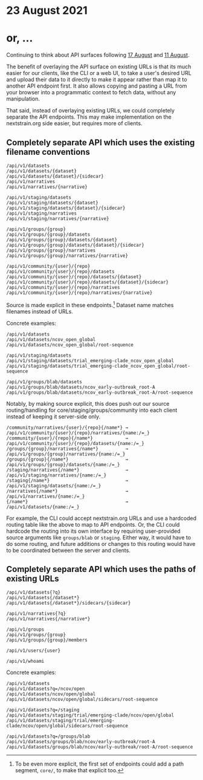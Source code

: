 # 23 August 2021
# or, …

Continuing to think about API surfaces following [17 August](2021-08-17.md) and
[11 August](2021-08-11.md).

The benefit of overlaying the API surface on existing URLs is that its much
easier for our clients, like the CLI or a web UI, to take a user's desired URL
and upload their data to it directly to make it appear rather than map it to
another API endpoint first.  It also allows copying and pasting a URL from your
browser into a programmatic context to fetch data, without any manipulation.

That said, instead of overlaying existing URLs, we could completely separate
the API endpoints.  This may make implementation on the nextstrain.org side
easier, but requires more of clients.

## Completely separate API which uses the existing filename conventions

    /api/v1/datasets
    /api/v1/datasets/{dataset}
    /api/v1/datasets/{dataset}/{sidecar}
    /api/v1/narratives
    /api/v1/narratives/{narrative}

    /api/v1/staging/datasets
    /api/v1/staging/datasets/{dataset}
    /api/v1/staging/datasets/{dataset}/{sidecar}
    /api/v1/staging/narratives
    /api/v1/staging/narratives/{narrative}

    /api/v1/groups/{group}
    /api/v1/groups/{group}/datasets
    /api/v1/groups/{group}/datasets/{dataset}
    /api/v1/groups/{group}/datasets/{dataset}/{sidecar}
    /api/v1/groups/{group}/narratives
    /api/v1/groups/{group}/narratives/{narrative}

    /api/v1/community/{user}/{repo}
    /api/v1/community/{user}/{repo}/datasets
    /api/v1/community/{user}/{repo}/datasets/{dataset}
    /api/v1/community/{user}/{repo}/datasets/{dataset}/{sidecar}
    /api/v1/community/{user}/{repo}/narratives
    /api/v1/community/{user}/{repo}/narratives/{narrative}

Source is made explicit in these endpoints.[^1] Dataset name matches filenames
instead of URLs.

Concrete examples:

    /api/v1/datasets
    /api/v1/datasets/ncov_open_global
    /api/v1/datasets/ncov_open_global/root-sequence

    /api/v1/staging/datasets
    /api/v1/staging/datasets/trial_emerging-clade_ncov_open_global
    /api/v1/staging/datasets/trial_emerging-clade_ncov_open_global/root-sequence

    /api/v1/groups/blab/datasets
    /api/v1/groups/blab/datasets/ncov_early-outbreak_root-A
    /api/v1/groups/blab/datasets/ncov_early-outbreak_root-A/root-sequence

Notably, by making source explicit, this does push out our source
routing/handling for core/staging/groups/community into each client instead of
keeping it server-side only.

    /community/narratives/{user}/{repo}{/name*} → /api/v1/community/{user}/{repo}/narratives/{name:/=_}
    /community/{user}/{repo}{/name*}            → /api/v1/community/{user}/{repo}/datasets/{name:/=_}
    /groups/{group}/narratives{/name*}          → /api/v1/groups/{group}/narratives/{name:/=_}
    /groups/{group}{/name*}                     → /api/v1/groups/{group}/datasets/{name:/=_}
    /staging/narratives{/name*}                 → /api/v1/staging/narratives/{name:/=_}
    /staging{/name*}                            → /api/v1/staging/datasets/{name:/=_}
    /narratives{/name*}                         → /api/v1/narratives/{name:/=_}
    {/name*}                                    → /api/v1/datasets/{name:/=_}

For example, the CLI could accept nextstrain.org URLs and use a hardcoded
routing table like the above to map to API endpoints.  Or, the CLI could
hardcode the routing into its own interface by requiring user-provided source
arguments like `groups/blab` or `staging`.  Either way, it would have to do
some routing, and future additions or changes to this routing would have to be
coordinated between the server and clients.

[^1]: To be even more explicit, the first set of endpoints could add a path
      segment, `core/`, to make that explicit too.

## Completely separate API which uses the paths of existing URLs

    /api/v1/datasets{?q}
    /api/v1/datasets{/dataset*}
    /api/v1/datasets{/dataset*}/sidecars/{sidecar}

    /api/v1/narratives{?q}
    /api/v1/narratives{/narrative*}

    /api/v1/groups
    /api/v1/groups/{group}
    /api/v1/groups/{group}/members

    /api/v1/users/{user}

    /api/v1/whoami

Concrete examples:

    /api/v1/datasets
    /api/v1/datasets?q=/ncov/open
    /api/v1/datasets/ncov/open/global
    /api/v1/datasets/ncov/open/global/sidecars/root-sequence

    /api/v1/datasets?q=/staging
    /api/v1/datasets/staging/trial/emerging-clade/ncov/open/global
    /api/v1/datasets/staging/trial/emerging-clade/ncov/open/global/sidecars/root-sequence

    /api/v1/datasets?q=/groups/blab
    /api/v1/datasets/groups/blab/ncov/early-outbreak/root-A
    /api/v1/datasets/groups/blab/ncov/early-outbreak/root-A/root-sequence
